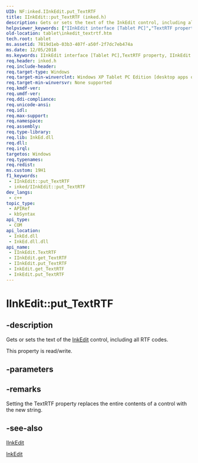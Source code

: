 ```yaml
---
UID: NF:inked.IInkEdit.put_TextRTF
title: IInkEdit::put_TextRTF (inked.h)
description: Gets or sets the text of the InkEdit control, including all RTF codes.
helpviewer_keywords: ["IInkEdit interface [Tablet PC]","TextRTF property","IInkEdit.TextRTF","IInkEdit.put_TextRTF","IInkEdit::TextRTF","IInkEdit::get_TextRTF","IInkEdit::put_TextRTF","InkEdit.get_TextRTF","InkEdit.put_TextRTF","TextRTF property [Tablet PC]","TextRTF property [Tablet PC]","IInkEdit interface","get_TextRTF","inked/IInkEdit::TextRTF","inked/IInkEdit::get_TextRTF","inked/IInkEdit::put_TextRTF","put_TextRTF","tablet.inkedit_textrtf"]
old-location: tablet\inkedit_textrtf.htm
tech.root: tablet
ms.assetid: 7819d1eb-03b3-407f-a50f-2f7dc7eb474a
ms.date: 12/05/2018
ms.keywords: IInkEdit interface [Tablet PC],TextRTF property, IInkEdit.TextRTF, IInkEdit.put_TextRTF, IInkEdit::TextRTF, IInkEdit::get_TextRTF, IInkEdit::put_TextRTF, InkEdit.get_TextRTF, InkEdit.put_TextRTF, TextRTF property [Tablet PC], TextRTF property [Tablet PC],IInkEdit interface, get_TextRTF, inked/IInkEdit::TextRTF, inked/IInkEdit::get_TextRTF, inked/IInkEdit::put_TextRTF, put_TextRTF, tablet.inkedit_textrtf
req.header: inked.h
req.include-header: 
req.target-type: Windows
req.target-min-winverclnt: Windows XP Tablet PC Edition [desktop apps only]
req.target-min-winversvr: None supported
req.kmdf-ver: 
req.umdf-ver: 
req.ddi-compliance: 
req.unicode-ansi: 
req.idl: 
req.max-support: 
req.namespace: 
req.assembly: 
req.type-library: 
req.lib: InkEd.dll
req.dll: 
req.irql: 
targetos: Windows
req.typenames: 
req.redist: 
ms.custom: 19H1
f1_keywords:
 - IInkEdit::put_TextRTF
 - inked/IInkEdit::put_TextRTF
dev_langs:
 - c++
topic_type:
 - APIRef
 - kbSyntax
api_type:
 - COM
api_location:
 - InkEd.dll
 - InkEd.dll.dll
api_name:
 - IInkEdit.TextRTF
 - IInkEdit.get_TextRTF
 - IInkEdit.put_TextRTF
 - InkEdit.get_TextRTF
 - InkEdit.put_TextRTF
---
```


# IInkEdit::put_TextRTF


## -description

Gets or sets the text of the <a href="/windows/desktop/tablet/inkedit-control">InkEdit</a> control, including all RTF codes.

This property is read/write.

## -parameters

## -remarks

Setting the TextRTF property replaces the entire contents of a control with the new string.

## -see-also

<a href="../inked/nn-inked-iinkedit.md">IInkEdit</a>



<a href="/windows/desktop/tablet/inkedit-control-reference">InkEdit</a>
